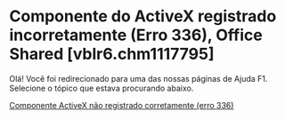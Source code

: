 
# Componente do ActiveX registrado incorretamente (Erro 336), Office Shared [vblr6.chm1117795]

Olá! Você foi redirecionado para uma das nossas páginas de Ajuda F1. Selecione o tópico que estava procurando abaixo.

[Componente ActiveX não registrado corretamente (erro 336)](http://msdn.microsoft.com/library/44a0581e-8611-c19a-2dce-edd6e34f9a46%28Office.15%29.aspx)
